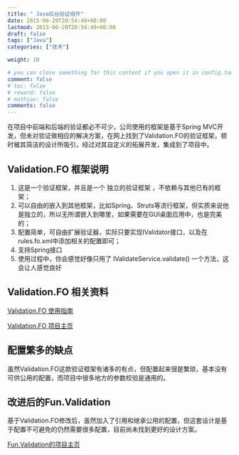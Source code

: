 ```yaml
---
title: " Java后台验证组件"
date: 2015-06-20T20:54:49+08:00
lastmod: 2015-06-20T20:54:49+08:00
draft: false
tags: ["Java"]
categories: ["技术"]

weight: 10

# you can close something for this content if you open it in config.toml.
comment: false
# toc: false
# reward: false
# mathjax: false
comments: false
---
```

在项目中前端和后端的验证都必不可少，公司使用的框架是基于Spring MVC开发，但未对验证做相应的解决方案，在网上找到了Validation.FO的验证框架，顿时被其简洁的设计所吸引，经过对其自定义的拓展开发，集成到了项目中。

## Validation.FO 框架说明
1. 这是一个验证框架，并且是一个 独立的验证框架 ，不依赖与其他已有的框架；
2. 可以自由的嵌入到其他框架，比如Spring、Struts等流行框架，但实质来说他是独立的，所以无所谓嵌入到哪里，如果需要在GUI桌面应用中，也是完美的；
3. 配置简单，可自由扩展验证器，实际只要实现IValidator接口，以及在rules.fo.xml中添加相关的配置即可；
4. 支持Spring接口
5. 使用过程中，你会感觉好像只用了 IValidateService.validate() 一个方法，这会让人感觉良好
  <!-- more -->

## Validation.FO 相关资料
[Validation.FO 使用指南](http://www.cnblogs.com/41zone/p/4041727.html)

[Validation.FO 项目主页](https://github.com/41zone/Validation.FO/wiki)

## 配置繁多的缺点
虽然Validation.FO这款验证框架有诸多的有点，但配置起来很是繁琐，基本没有可供公用的配置，而项目中很多地方的参数校验是通用的。

## 改进后的Fun.Validation

基于Validation.FO修改后，虽然加入了引用和继承公用的配置，但这套设计是基于配置不可避免的仍然需要很多配置，目前尚未找到更好的设计方案。

[Fun.Validation的项目主页](https://github.com/fun90/fun-validation)